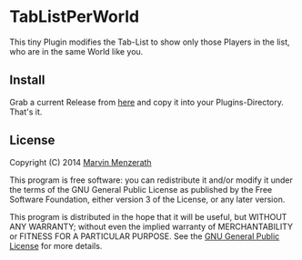 # TabListPerWorld
This tiny Plugin modifies the Tab-List to show only those Players in the list, who are in the same World like you.

## Install
Grab a current Release from [here](https://github.com/MarvinMenzerath/TabListPerWorld/releases) and copy it into your Plugins-Directory. That's it.

## License
Copyright (C) 2014 [Marvin Menzerath](http://menzerath.eu)

This program is free software: you can redistribute it and/or modify it under the terms of the GNU General Public License as published by the Free Software Foundation, either version 3 of the License, or any later version.

This program is distributed in the hope that it will be useful, but WITHOUT ANY WARRANTY; without even the implied warranty of MERCHANTABILITY or FITNESS FOR A PARTICULAR PURPOSE. See the [GNU General Public License](https://github.com/MarvinMenzerath/TabListPerWorld/blob/master/LICENSE) for more details.
